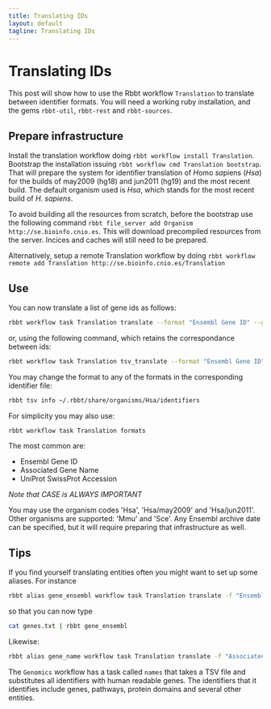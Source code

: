 ```yaml
---
title: Translating IDs
layout: default
tagline: Translating IDs
---
```


# Translating IDs

This post will show how to use the Rbbt workflow `Translation` to translate
between identifier formats.  You will need a working ruby installation, and the
gems `rbbt-util`, `rbbt-rest` and `rbbt-sources`.

## Prepare infrastructure

Install the translation workflow doing `rbbt workflow install Translation`.
Bootstrap the installation issuing `rbbt workflow cmd Translation bootstrap`.
That will prepare the system for identifier translation of *H*omo *sa*piens
(*Hsa*) for the builds of may2009 (hg18) and jun2011 (hg19) and the most recent
build. The default organism used is *Hsa*, which stands for the most recent
build of *H. sapiens*.

To avoid building all the resources from scratch, before the bootstrap use
the following command
`rbbt file_server add Organism http://se.bioinfo.cnio.es`. This will download
precompiled resources from the server. Incices and caches will still need to be
prepared.

Alternatively, setup a remote Translation workflow by doing 
`rbbt workflow remote add Translation http://se.bioinfo.cnio.es/Translation`

## Use

You can now translate a list of gene ids as follows:

```bash
rbbt workflow task Translation translate --format "Ensembl Gene ID" --genes "TP53|MDM2"
```
or, using the following command, which retains the correspondance between ids:

```bash
rbbt workflow task Translation tsv_translate --format "Ensembl Gene ID" --genes "TP53|MDM2"
```

You may change the format to any of the formats in the corresponding identifier
file:

```bash
rbbt tsv info ~/.rbbt/share/organisms/Hsa/identifiers
```

For simplicity you may also use:

```bash
rbbt workflow task Translation formats 
```

The most common are:
 
  * Ensembl Gene ID
  * Associated Gene Name
  * UniProt SwissProt Accession

*Note that CASE is ALWAYS IMPORTANT*

You may use the organism codes 'Hsa', 'Hsa/may2009' and 'Hsa/jun2011'. Other
organisms are supported: 'Mmu' and 'Sce'. Any Ensembl archive date can be
specified, but it will require preparing that infrastructure as well.

## Tips

If you find yourself translating entities often you might want to set up some
aliases. For instance

```bash
rbbt alias gene_ensembl workflow task Translation translate -f "Ensembl Gene ID" -o Hsa -g -
```

so that you can now type

```bash
cat genes.txt | rbbt gene_ensembl
```
Likewise:

```bash
rbbt alias gene_name workflow task Translation translate -f "Associated Gene Name" -o Hsa -g -
```

The `Genomics` workflow has a task called `names` that takes a TSV file and
substitutes all identifiers with human readable genes. The identifiers that it
identifies include genes, pathways, protein domains and several other entities.
